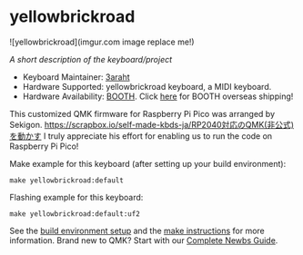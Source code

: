# yellowbrickroad

![yellowbrickroad](imgur.com image replace me!)

*A short description of the keyboard/project*

* Keyboard Maintainer: [3araht](https://github.com/yourusername)
* Hardware Supported: yellowbrickroad keyboard, a MIDI keyboard.
* Hardware Availability: [BOOTH](https://3araht.booth.pm/). Click [here](https://www.tenso.com/en/static/lp_shop_booth) for BOOTH overseas shipping!

This customized QMK firmware for Raspberry Pi Pico was arranged by Sekigon.
https://scrapbox.io/self-made-kbds-ja/RP2040対応のQMK(非公式)を動かす
I truly appreciate his effort for enabling us to run the code on Raspberry Pi Pico!


Make example for this keyboard (after setting up your build environment):

    make yellowbrickroad:default

Flashing example for this keyboard:

    make yellowbrickroad:default:uf2

See the [build environment setup](https://docs.qmk.fm/#/getting_started_build_tools) and the [make instructions](https://docs.qmk.fm/#/getting_started_make_guide) for more information. Brand new to QMK? Start with our [Complete Newbs Guide](https://docs.qmk.fm/#/newbs).
